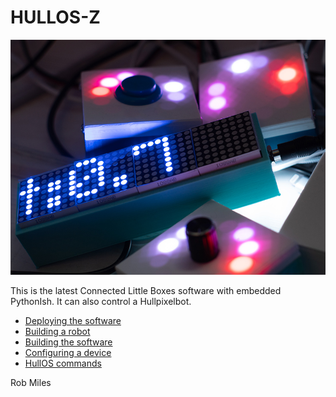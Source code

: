 # HULLOS-Z

![Picture of Connected Little Boxes](/images/box1.jpg)

This is the latest Connected Little Boxes software with embedded PythonIsh. It can also control a Hullpixelbot.

* [Deploying the software](/docs/deploy.md)
* [Building a robot](/docs/robotBuild.md)
* [Building the software](/docs/buildsoftware.md)
* [Configuring a device](/docs/settings.md)
* [HullOS commands](/docs/HullOSref.md)

Rob Miles


